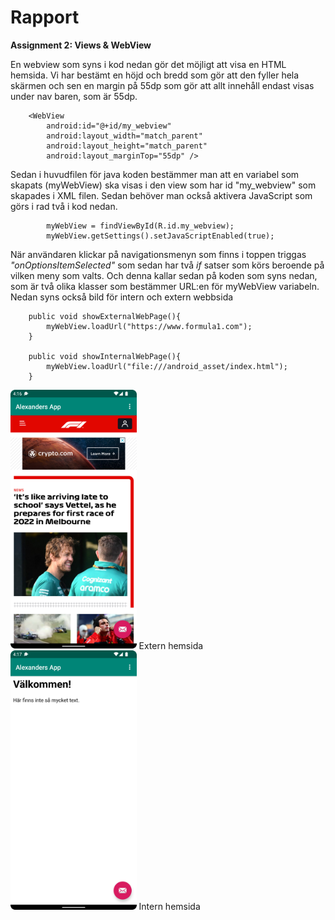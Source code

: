 
# Rapport

**Assignment 2: Views & WebView**

En webview som syns i kod nedan gör det möjligt att visa en HTML hemsida. Vi har bestämt en höjd och bredd som gör att
den fyller hela skärmen och sen en margin på 55dp som gör att allt innehåll endast visas under nav baren, som är 55dp.


```
    <WebView
        android:id="@+id/my_webview"
        android:layout_width="match_parent"
        android:layout_height="match_parent"
        android:layout_marginTop="55dp" />
```

Sedan i huvudfilen för java koden bestämmer man att en variabel som skapats (myWebView) ska visas i den view som har id
"my_webview" som skapades i XML filen. Sedan behöver man också aktivera JavaScript som görs i rad två i kod nedan.

```
        myWebView = findViewById(R.id.my_webview);
        myWebView.getSettings().setJavaScriptEnabled(true);
```

När användaren klickar på navigationsmenyn som finns i toppen triggas _"onOptionsItemSelected"_ som sedan har två _if_
satser som körs beroende på vilken meny som valts. Och denna kallar sedan på koden som syns nedan, som är två olika
klasser som bestämmer URL:en för myWebView variabeln. Nedan syns också bild för intern och extern webbsida

```
    public void showExternalWebPage(){
        myWebView.loadUrl("https://www.formula1.com");
    }

    public void showInternalWebPage(){
        myWebView.loadUrl("file:///android_asset/index.html");
    }
```

<img src="external.png" width="40%">
Extern hemsida

<img src="internal.png" width="40%">
Intern hemsida